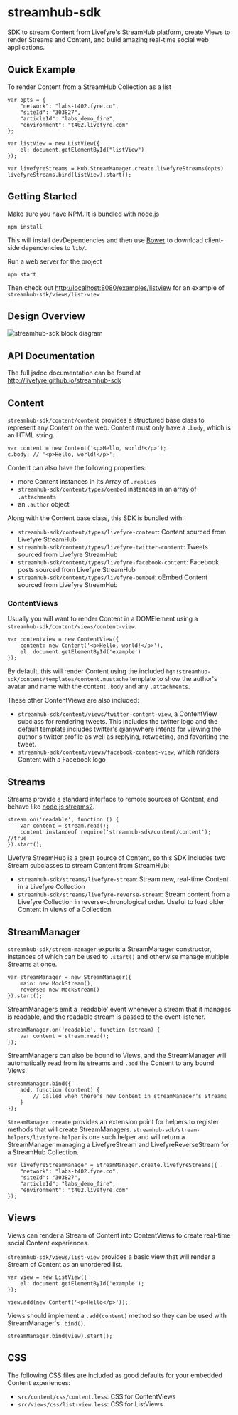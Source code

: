 # streamhub-sdk

SDK to stream Content from Livefyre's StreamHub platform, create Views to render Streams and Content, and build amazing real-time social web applications.

## Quick Example

To render Content from a StreamHub Collection as a list

    var opts = {
        "network": "labs-t402.fyre.co",
        "siteId": "303827",
        "articleId": "labs_demo_fire",
        "environment": "t402.livefyre.com"
    };
    
    var listView = new ListView({
        el: document.getElementById("listView")
    });

    var livefyreStreams = Hub.StreamManager.create.livefyreStreams(opts)
    livefyreStreams.bind(listView).start();

## Getting Started

Make sure you have NPM. It is bundled with [node.js](http://nodejs.org/)

    npm install

This will install devDependencies and then use [Bower](https://github.com/twitter/bower) to download client-side dependencies to `lib/`.

Run a web server for the project

    npm start

Then check out [http://localhost:8080/examples/listview](http://localhost:8080/examples/listview) for an example of `streamhub-sdk/views/list-view`

## Design Overview

![streamhub-sdk block diagram](https://drive.google.com/uc?id=0BwAX440-rUypOFJfVU1LTElZUUU "streamhub-sdk block diagram")

## API Documentation

The full jsdoc documentation can be found at http://livefyre.github.io/streamhub-sdk

## Content

`streamhub-sdk/content/content` provides a structured base class to represent any Content on the web. Content must only have a `.body`, which is an HTML string.

    var content = new Content('<p>Hello, world!</p>');
    c.body; // '<p>Hello, world!</p>';

Content can also have the following properties:

* more Content instances in its Array of `.replies`
* `streamhub-sdk/content/types/oembed` instances in an array of `.attachments`
* an `.author` object

Along with the Content base class, this SDK is bundled with:

* `streamhub-sdk/content/types/livefyre-content`: Content sourced from Livefyre StreamHub
* `streamhub-sdk/content/types/livefyre-twitter-content`: Tweets sourced from Livefyre StreamHub
* `streamhub-sdk/content/types/livefyre-facebook-content`: Facebook posts sourced from Livefyre StreamHub
* `streamhub-sdk/content/types/livefyre-oembed`: oEmbed Content sourced from Livefyre StreamHub

### ContentViews

Usually you will want to render Content in a DOMElement using a `streamhub-sdk/content/views/content-view`.

    var contentView = new ContentView({
        content: new Content('<p>Hello, world!</p>'),
        el: document.getElementById('example')
    });

By default, this will render Content using the included `hgn!streamhub-sdk/content/templates/content.mustache` template to show the author's avatar and name with the content `.body` and any `.attachments`.

These other ContentViews are also included:

* `streamhub-sdk/content/views/twitter-content-view`, a ContentView subclass for rendering tweets. This includes the twitter logo and the default template includes twitter's @anywhere intents for viewing the author's twitter profile as well as replying, retweeting, and favoriting the tweet.
* `streamhub-sdk/content/views/facebook-content-view`, which renders Content with a Facebook logo  

## Streams

Streams provide a standard interface to remote sources of Content, and behave like [node.js streams2](http://nodejs.org/api/stream.html#stream_compatibility).

    stream.on('readable', function () {
        var content = stream.read();
        content instanceof require('streamhub-sdk/content/content'); //true
    }).start();

Livefyre StreamHub is a great source of Content, so this SDK includes two Stream subclasses to stream Content from StreamHub:

* `streamhub-sdk/streams/livefyre-stream`: Stream new, real-time Content in a Livefyre Collection
* `streamhub-sdk/streams/livefyre-reverse-stream`: Stream content from a Livefyre Collection in reverse-chronological order. Useful to load older Content in views of a Collection.

## StreamManager

`streamhub-sdk/stream-manager` exports a StreamManager constructor, instances of which can be used to `.start()` and otherwise manage multiple Streams at once.

    var streamManager = new StreamManager({
        main: new MockStream(),
        reverse: new MockStream()
    }).start();

StreamManagers emit a 'readable' event whenever a stream that it manages is readable, and the readable stream is passed to the event listener.

    streamManager.on('readable', function (stream) {
        var content = stream.read();
    });

StreamManagers can also be bound to Views, and the StreamManager will automatically read from its streams and `.add` the Content to any bound Views.

    streamManager.bind({
        add: function (content) {
            // Called when there's new Content in streamManager's Streams
        }
    });

`StreamManager.create` provides an extension point for helpers to register methods that will create StreamManagers. `streamhub-sdk/stream-helpers/livefyre-helper` is one such helper and will return a StreamManager managing a LivefyreStream and LivefyreReverseStream for a StreamHub Collection.

    var livefyreStreamManager = StreamManager.create.livefyreStreams({
        "network": "labs-t402.fyre.co",
        "siteId": "303827",
        "articleId": "labs_demo_fire",
        "environment": "t402.livefyre.com"
    });

## Views

Views can render a Stream of Content into ContentViews to create real-time social Content experiences.

`streamhub-sdk/views/list-view` provides a basic view that will render a Stream of Content as an unordered list.

    var view = new ListView({
        el: document.getElementById('example');
    });

    view.add(new Content('<p>Hello</p>'));

Views should implement a `.add(content)` method so they can be used with StreamManager's `.bind()`.

    streamManager.bind(view).start();

## CSS

The following CSS files are included as good defaults for your embedded Content experiences:

* `src/content/css/content.less`: CSS for ContentViews
* `src/views/css/list-view.less`: CSS for ListViews

